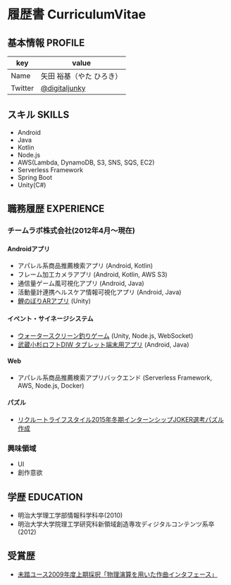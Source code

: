 # 履歴書 CurriculumVitae

## 基本情報 PROFILE

|key|value|
|---|-----|
|Name|矢田 裕基（やた ひろき）|
|Twitter|[@digitaljunky](https://twitter.com/digitaljunky)|

## スキル SKILLS

- Android
- Java
- Kotlin
- Node.js
- AWS(Lambda, DynamoDB, S3, SNS, SQS, EC2)
- Serverless Framework
- Spring Boot
- Unity(C#)

## 職務履歴 EXPERIENCE

### チームラボ株式会社(2012年4月～現在) 

#### Androidアプリ

- アパレル系商品推薦検索アプリ (Android, Kotlin)
- フレーム加工カメラアプリ (Android, Kotlin, AWS S3)
- 通信量ゲーム風可視化アプリ (Android, Java)
- 活動量計連携ヘルスケア情報可視化アプリ (Android, Java)
- [鯉のぼりARアプリ](http://www.team-lab.com/yamamotokeiji2015) (Unity)

#### イベント・サイネージシステム

- [ウォータースクリーン釣りゲーム](https://www.teamlab.art/w/guruguru2016) (Unity, Node.js, WebSocket)
- [武蔵小杉ロフトDIW タブレット端末用アプリ](http://www.team-lab.com/musashikosugiloft) (Android, Java)

#### Web

- アパレル系商品推薦検索アプリバックエンド (Serverless Framework, AWS, Node.js, Docker)

#### パズル

- [リクルートライフスタイル2015年冬期インターンシップJOKER選考パズル作成](http://www.team-lab.com/recruitlifestylejoker)

### 興味領域

- UI
- 創作意欲

## 学歴 EDUCATION

- 明治大学理工学部情報科学科卒(2010)
- 明治大学大学院理工学研究科新領域創造専攻ディジタルコンテンツ系卒(2012)

## 受賞歴

- [未踏ユース2009年度上期採択「物理演算を用いた作曲インタフェース」](https://www.ipa.go.jp/jinzai/mitou/2009/2009_1/youth/gaiyou/ym-5.html)

